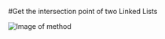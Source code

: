 ﻿#Get the intersection point of two Linked Lists

![Image of method](https://www.geeksforgeeks.org/wp-content/uploads/2009/10/Y-ShapedLinked-List.gif)
